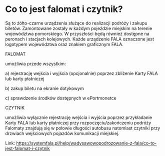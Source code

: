 # Co to jest falomat i czytnik?


Są to żółto\-czarne urządzenia służące do realizacji podróży i zakupu biletów. Zamontowane zostały w każdym pojeździe miejskim na terenie województwa pomorskiego. W przyszłości będą również dostępne na peronach i stacjach kolejowych. Każde urządzenie FALA oznaczone jest logotypem województwa oraz znakiem graficznym FALA.


FALOMAT


umożliwia przede wszystkim:


a) rejestrację wejścia i wyjścia (opcjonalnie) poprzez zbliżenie Karty FALA lub karty płatniczej


b) zakup biletu na ekranie dotykowym


c) sprawdzenie środków dostępnych w ePortmonetce


CZYTNIK


umożliwia wyłącznie rejestrację wejścia i wyjścia poprzez przykładanie Karty FALA lub karty płatniczej przy rozpoczęciu/zakończeniu podróży Falomaty znajdują się w połowie długości autobusu natomiast czytniki przy drzwiach wejściowych pojazdów komunikacji miejskiej.




Link: https://systemfala.pl/help/wadysawowopodrozowanie-z-fala/co-to-jest-falomat-i-czytnik
